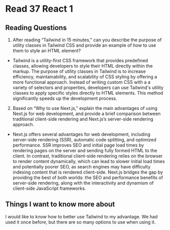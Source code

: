 # Read 37 React 1

## Reading Questions
1. After reading “Tailwind in 15 minutes,” can you describe the purpose of utility classes in Tailwind CSS and provide an example of how to use them to style an HTML element?
* Tailwind is a utility-first CSS framework that provides predefined classes, allowing developers to style their HTML directly within the markup. The purpose of utility classes in Tailwind is to increase efficiency, maintainability, and scalability of CSS styling by offering a more functional approach. Instead of writing custom CSS with a a variety of selectors and properties, developers can use Tailwind's utility classes to apply specific styles directly to HTML elements. This method significantly speeds up the development process.

2. Based on “Why to use Next.js,” explain the main advantages of using Next.js for web development, and provide a brief comparison between traditional client-side rendering and Next.js’s server-side rendering approach.
* Next.js offers several advantages for web development, including server-side rendering (SSR), automatic code splitting, and optimized performance. SSR improves SEO and initial page load times by rendering pages on the server and sending fully formed HTML to the client. In contrast, traditional client-side rendering relies on the browser to render content dynamically, which can lead to slower initial load times and potentially poorer SEO, as search engines may have difficulty indexing content that is rendered client-side. Next.js bridges the gap by providing the best of both worlds: the SEO and performance benefits of server-side rendering, along with the interactivity and dynamism of client-side JavaScript frameworks.

## Things I want to know more about
I would like to know how to better use Tailwind to my advantage. We had used it once before, but there are so many options to use when using it. 